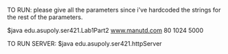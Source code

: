 
TO RUN:
please give all the parameters since i've hardcoded the strings for the rest of the parameters.

$java edu.asupoly.ser421.Lab1Part2 <PORT> www.manutd.com 80 1024 5000


TO RUN SERVER:
$java edu.asupoly.ser421.httpServer <PORT>
